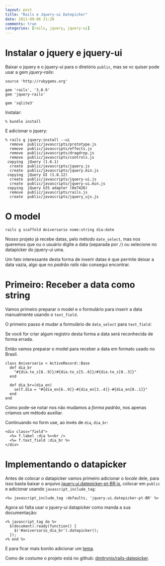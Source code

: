 ```yaml
---
layout: post
title: "Rails e Jquery-ui Datepicker"
date: 2011-09-06 21:20
comments: true
categories: [rails, jquery, jquery-ui]
---
```


# Instalar o jquery e jquery-ui

Baixar o jquery e o jquery-ui para o diretório ``public``, mas se vc quiser
pode usar a gem *jquery-rails*:

    source 'http://rubygems.org'

    gem 'rails', '3.0.9'
    gem 'jquery-rails'

    gem 'sqlite3'

Instalar:

    % bundle install

E adicionar o jquery:

    % rails g jquery:install --ui
      remove  public/javascripts/prototype.js
      remove  public/javascripts/effects.js
      remove  public/javascripts/dragdrop.js
      remove  public/javascripts/controls.js
     copying  jQuery (1.6.1)
      create  public/javascripts/jquery.js
      create  public/javascripts/jquery.min.js
     copying  jQuery UI (1.8.12)
      create  public/javascripts/jquery-ui.js
      create  public/javascripts/jquery-ui.min.js
     copying  jQuery UJS adapter (0e7426)
      remove  public/javascripts/rails.js
      create  public/javascripts/jquery_ujs.js

# O model

    rails g scaffold Aniversario nome:string dia:date

Nosso projeto já recebe datas, pelo método `date_select`, mas nos queremos que ou o usuário digite a data (separada por `/`) ou selecione no datapicker do jquery-ui uma.

Um fato interessante desta forma de inserir datas é que permite deixar a
data vazia, algo que no *padrão rails* não consegui encontrar.

# Primeiro: Receber a data como string

Vamos primeiro preparar o model e o formulário para inserir a data
manualmente usando o `text_field`.

O primeiro passo é mudar a formulário de `data_select` para `text_field`:

Se você for criar algum registro desta forma a data será reconhecida de
forma errada.

Então vamos preparar o model para receber a data em formato usado no
Brasil.

    class Aniversario < ActiveRecord::Base
      def dia_br
        "#{dia.to_s[8..9]}/#{dia.to_s[5..6]}/#{dia.to_s[0..3]}"
      end

      def dia_br=(dia_en)
        self.dia = "#{dia_en[6..9]}-#{dia_en[3..4]}-#{dia_en[0..1]}"
      end
    end

Como pode-se notar nos não mudamos a *forma padrão*, nos apenas criamos um
método auxiliar.

Continuando no form use, ao invés de `dia`, `dia_br`:

    <div class="field">
      <%= f.label :dia %><br />
      <%= f.text_field :dia_br %>
    </div>

# Implementando o datapicker

Antes de colocar o datapicker vamos primeiro adicionar o *locale* dele,
para isso basta baixar o arquivo
[jquery.ui.datepicker-pt-BR.js](http://jqueryui.com/ui/i18n/jquery.ui.datepicker-pt-BR.js), colocar em `public` e adicionar usando
``javascript_include_tag``:

    <%= javascript_include_tag :defaults, 'jquery.ui.datepicker-pt-BR' %>

Agora só falta usar o jquery-ui datapicker como manda a sua documentação:

    <% javascript_tag do %>
      $(document).ready(function() {
        $('#aniversario_dia_br').datepicker();
      });
    <% end %>

E para ficar mais bonito adicionar um [tema](http://ajax.googleapis.com/ajax/libs/jqueryui/1.8.16/themes/base/jquery-ui.css).

Como de costume o projeto está no github: [dmitrynix/rails-datepicker](https://github.com/dmitrynix/rails-datepicker).
